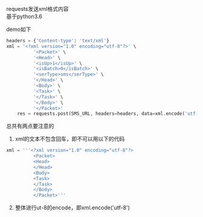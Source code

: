 requests发送xml格式内容  
基于python3.6
<!-- more -->

demo如下
```python
headers = {'Content-type': 'text/xml'}
xml = '<?xml version="1.0" encoding="utf-8"?>' \
          '<Packet>' \
          '<Head>' \
          '<isUp>1</isUp>' \
          '<isBatch>0</isBatch>' \
          '<serType>sms</serType>' \
          '</Head>' \
          '<Body>' \
          '<Task>' \
          '</Task>' \
          '</Body>' \
          '</Packet>'
    res = requests.post(SMS_URL, headers=headers, data=xml.encode('utf-8'), veriy=alse)
```

总共有两点要注意的
1. xml的文本不包含回车，即不可以用以下的代码
```python
xml = '''<?xml version="1.0" encoding="utf-8"?>
          <Packet>
          <Head>
          </Head>
          <Body>
          <Task>
          </Task>
          </Body>
          </Packet>'''
```
2. 整体进行ut-8的encode，即xml.encode('utf-8')
